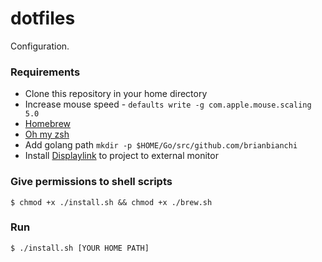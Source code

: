 # dotfiles
Configuration.

### Requirements
- Clone this repository in your home directory
- Increase mouse speed - `defaults write -g com.apple.mouse.scaling  5.0`
- [Homebrew](https://brew.sh/)
- [Oh my zsh](https://ohmyz.sh/)
- Add golang path `mkdir -p $HOME/Go/src/github.com/brianbianchi`
- Install [Displaylink](https://www.displaylink.com/downloads/macos) to project to external monitor

### Give permissions to shell scripts
`$ chmod +x ./install.sh && chmod +x ./brew.sh`

### Run
`$ ./install.sh [YOUR HOME PATH]`